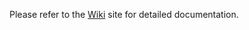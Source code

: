 Please refer to the [Wiki](https://github.com/cloudify-cosmo/cloudify-dev/wiki) site for detailed documentation.